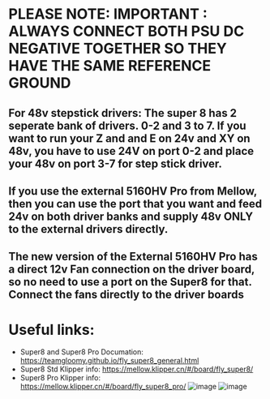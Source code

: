 # PLEASE NOTE: IMPORTANT : ALWAYS CONNECT BOTH PSU DC NEGATIVE TOGETHER SO THEY HAVE THE SAME REFERENCE GROUND 
## For 48v stepstick drivers: The super 8 has 2 seperate bank of drivers. 0-2 and 3 to 7. If you want to run your Z and and E on 24v and XY on 48v, you have to use 24V on port 0-2 and place your 48v on port 3-7 for step stick driver.
## If you use the external 5160HV Pro from Mellow, then you can use the port that you want and feed 24v on both driver banks and supply 48v ONLY to the external drivers directly. 
## The new version of the External 5160HV Pro has a direct 12v Fan connection on the driver board, so no need to use a port on the Super8 for that. Connect the fans directly to the driver boards

# Useful links:
- Super8 and Super8 Pro Documation: https://teamgloomy.github.io/fly_super8_general.html
- Super8 Std Klipper info: https://mellow.klipper.cn/#/board/fly_super8/
- Super8 Pro Klipper info: https://mellow.klipper.cn/#/board/fly_super8_pro/
![image](https://user-images.githubusercontent.com/37383368/229196997-fc60f72e-347a-4394-acd4-ffa87696b913.png)
![image](https://github.com/VzBoT3D/VzBoT-Vz235/assets/37383368/be8521fd-9051-48a3-b6c2-20a3521ebea9)



